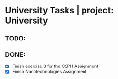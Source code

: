 # University Tasks | project: University

## TODO:

## DONE:

- [X] Finish exercise 3 for the CSPH Assignment
- [X] Finish Nanotechnologies Assignment

